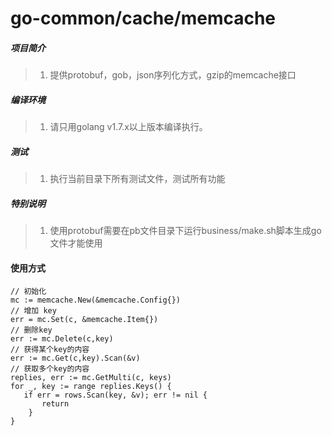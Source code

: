 # go-common/cache/memcache

##### 项目简介
> 1. 提供protobuf，gob，json序列化方式，gzip的memcache接口

##### 编译环境
> 1. 请只用golang v1.7.x以上版本编译执行。

##### 测试
> 1. 执行当前目录下所有测试文件，测试所有功能

##### 特别说明
> 1. 使用protobuf需要在pb文件目录下运行business/make.sh脚本生成go文件才能使用

#### 使用方式
```golang
// 初始化
mc := memcache.New(&memcache.Config{})
// 增加 key
err = mc.Set(c, &memcache.Item{})
// 删除key
err := mc.Delete(c,key)
// 获得某个key的内容
err := mc.Get(c,key).Scan(&v)
// 获取多个key的内容
replies, err := mc.GetMulti(c, keys)
for _, key := range replies.Keys() {
   if err = rows.Scan(key, &v); err != nil {
       return 
    }
}
```